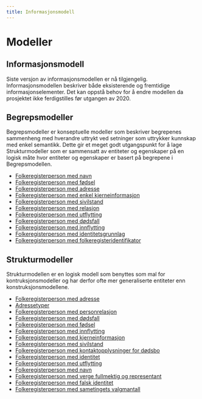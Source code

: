 ```yaml
---
title: Informasjonsmodell
---
```


# Modeller


## Informasjonsmodell
Siste versjon av informasjonsmodellen er nå tilgjengelig. Informasjonsmodellen beskriver både eksisterende og fremtidige informasjonselementer. Det kan oppstå behov for å endre modellen da prosjektet ikke ferdigstilles før utgangen av 2020.




## Begrepsmodeller

Begrepsmodeller er konseptuelle modeller som beskriver begrepenes sammenheng med hverandre uttrykt ved setninger som uttrykker kunnskap med enkel semantikk. Dette gir et meget godt utgangspunkt for å lage Strukturmodeller som er sammensatt av entiteter og egenskaper på en logisk måte hvor entiteter og egenskaper er basert på begrepene i Begrepsmodellen.

* [Folkeregisterperson med navn](../modeller/1452005068.png)
* [Folkeregisterperson med fødsel](../modeller/1452005271.png)
* [Folkeregisterperson med adresse](../modeller/1452068906.png)
* [Folkeregisterperson med enkel kjerneinformasjon](../modeller/1453283686.png)
* [Folkeregisterperson med sivilstand](../modeller/1454058654.png)
* [Folkeregisterperson med relasjon](../modeller/1454059027.png)
* [Folkeregisterperson med utflytting](../modeller/1454070052.png)
* [Folkeregisterperson med dødsfall](../modeller/1454314019.png)
* [Folkeregisterperson med innflytting](../modeller/1455623625.png)
* [Folkeregisterperson med identitetsgrunnlag](../modeller/1455629020.png)
* [Folkeregisterperson med folkeregisteridentifikator](../modeller/1455631901.png)



## Strukturmodeller

Strukturmodellen er en logisk modell som benyttes som mal for kontruksjonsmodeller og har derfor ofte mer generaliserte entiteter enn konstruksjonsmodellene.

* [Folkeregisterperson med adresse](../modeller/1450278727.jpg)
* [Adressetyper](../modeller/1515074003.jpg)
* [Folkeregisterperson med personrelasjon](../modeller/1457707670.jpg)
* [Folkeregisterperson med dødsfall](../modeller/1434703879.jpg)
* [Folkeregisterperson med fødsel](../modeller/1461333199.jpg)
* [Folkeregisterperson med innflytting](../modeller/1461334707.jpg)
* [Folkeregisterperson med kjerneinformasjon](../modeller/1461335462.jpg)
* [Folkeregisterperson med sivilstand](../modeller/1486742267.jpg)
* [Folkeregisterperson med kontaktopplysninger for dødsbo](../modeller/1486990410.jpg)
* [Folkeregisterperson med identitet](../modeller/1486995006.jpg)
* [Folkeregisterperson med utflytting](../modeller/1487338698.jpg)
* [Folkeregisterperson med navn](../modeller/1487778967.jpg)
* [Folkeregisterperson med verge fullmektig og representant](../modeller/1538033146.jpg)
* [Folkeregisterperson med falsk identitet](../modeller/1543845073.jpg)
* [Folkeregisterperson med sametingets valgmantall](../modeller/1549296236.jpg)



